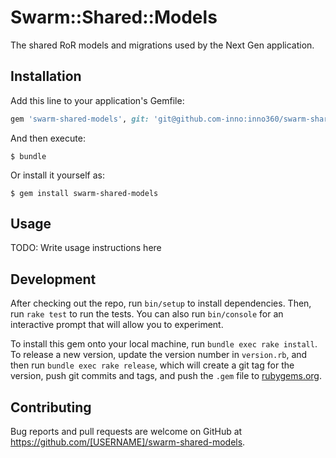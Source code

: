 # Swarm::Shared::Models

The shared RoR models and migrations used by the Next Gen application.

## Installation

Add this line to your application's Gemfile:

```ruby
gem 'swarm-shared-models', git: 'git@github.com-inno:inno360/swarm-shared-models.git'
```

And then execute:

    $ bundle

Or install it yourself as:

    $ gem install swarm-shared-models

## Usage

TODO: Write usage instructions here

## Development

After checking out the repo, run `bin/setup` to install dependencies. Then, run `rake test` to run the tests. You can also run `bin/console` for an interactive prompt that will allow you to experiment.

To install this gem onto your local machine, run `bundle exec rake install`. To release a new version, update the version number in `version.rb`, and then run `bundle exec rake release`, which will create a git tag for the version, push git commits and tags, and push the `.gem` file to [rubygems.org](https://rubygems.org).

## Contributing

Bug reports and pull requests are welcome on GitHub at https://github.com/[USERNAME]/swarm-shared-models.
